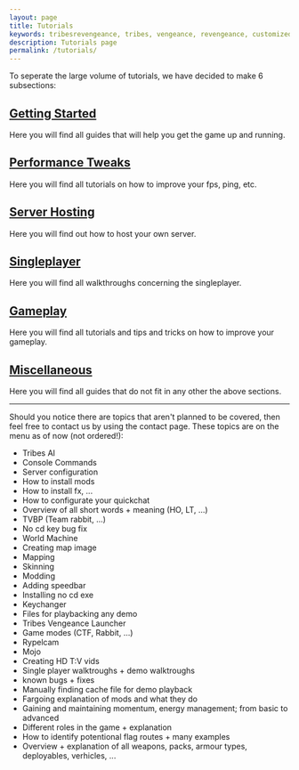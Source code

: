 ```yaml
---
layout: page
title: Tutorials
keywords: tribesrevengeance, tribes, vengeance, revengeance, customized, fx, hudscript, hud, quickchat, reticle, crosshair
description: Tutorials page
permalink: /tutorials/
---
```


To seperate the large volume of tutorials, we have decided to make 6 subsections:



## [Getting Started](/tutorials/gettingstarted)

Here you will find all guides that will help you get the game up and running.


## [Performance Tweaks](/tutorials/performancetweaks)

Here you will find all tutorials on how to improve your fps, ping, etc.



## [Server Hosting](/tutorials/serverhosting)

Here you will find out how to host your own server.

## [Singleplayer](/tutorials/singleplayer)

Here you will find all walkthroughs concerning the singleplayer.


## [Gameplay](/tutorials/gameplay)

Here you will find all tutorials and tips and tricks on how to improve your gameplay.


## [Miscellaneous](/tutorials/miscellaneous)

Here you will find all guides that do not fit in any other the above sections.

* * *

Should you notice there are topics that aren't planned to be covered, then feel free to contact us by using the contact page. These topics are on the menu as of now (not ordered!):

- Tribes AI
- Console Commands
- Server configuration
- How to install mods
- How to install fx, ...
- How to configurate your quickchat
- Overview of all short words + meaning (HO, LT, ...)
- TVBP (Team rabbit, ...)
- No cd key bug fix
- World Machine
- Creating map image
- Mapping
- Skinning
- Modding
- Adding speedbar
- Installing no cd exe
- Keychanger
- Files for playbacking any demo
- Tribes Vengeance Launcher
- Game modes (CTF, Rabbit, ...)
- Rypelcam
- Mojo
- Creating HD T:V vids
- Single player walktroughs + demo walktroughs
- known bugs + fixes
- Manually finding cache file for demo playback
- Fargoing explanation of mods and what they do
- Gaining and maintaining momentum, energy management; from basic to advanced
- Different roles in the game + explanation
- How to identify potentional flag routes + many examples
- Overview + explanation of all weapons, packs, armour types, deployables, verhicles, ...
